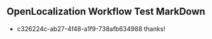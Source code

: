 ## OpenLocalization Workflow Test MarkDown
* c326224c-ab27-4f48-a1f9-738afb634988 
thanks!<!--HONumber=Mar16_HO4-->
